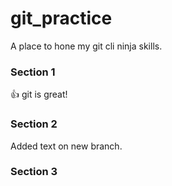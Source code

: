 # git_practice
A place to hone my git cli ninja skills.

### Section 1

:thumbsup: git is great!

### Section 2

Added text on new branch.

### Section 3

